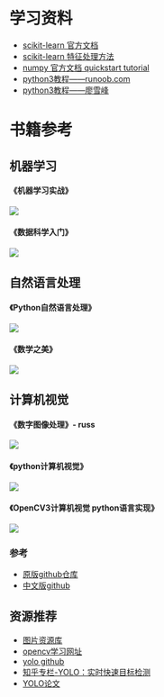 # 学习资料

- [scikit-learn 官方文档](http://scikit-learn.org/stable/index.html)
- [scikit-learn 特征处理方法](http://scikit-learn.org/stable/modules/preprocessing.html#preprocessing)
- [numpy 官方文档 quickstart tutorial](https://docs.scipy.org/doc/numpy/user/quickstart.html)
- [python3教程——runoob.com](http://www.runoob.com/python3/python3-tutorial.html)
- [python3教程——廖雪峰](https://www.liaoxuefeng.com/wiki/0014316089557264a6b348958f449949df42a6d3a2e542c000)

# 书籍参考


## 机器学习

#### 《机器学习实战》
![](https://github.com/xinghalo/CVPython/blob/master/resource/markdown/Jietu20180612-181056.jpg?raw=true)

#### 《数据科学入门》
![](https://github.com/xinghalo/CVPython/blob/master/resource/markdown/Jietu20180612-181020.jpg?raw=true)

## 自然语言处理

#### 《Python自然语言处理》
![](https://github.com/xinghalo/CVPython/blob/master/resource/markdown/Jietu20180613-124935.jpg?raw=true)

#### 《数学之美》
![](https://github.com/xinghalo/CVPython/blob/master/resource/markdown/Jietu20180613-124956.jpg?raw=true)

## 计算机视觉

#### 《数字图像处理》- russ
![](https://github.com/xinghalo/CVPython/blob/master/resource/markdown/Jietu20180209-104855.jpg?raw=true)

#### 《python计算机视觉》
![](https://github.com/xinghalo/CVPython/blob/master/resource/markdown/Jietu20180209-104913.jpg?raw=true)

#### 《OpenCV3计算机视觉 python语言实现》
![](https://github.com/xinghalo/CVPython/blob/master/resource/markdown/Jietu20180211-143857.jpg?raw=true)

### 参考

- [原版github仓库](https://github.com/tensorflow/tensorflow)
- [中文版github](https://github.com/jikexueyuanwiki/tensorflow-zh)

## 资源推荐

- [图片资源库](http://blog.csdn.net/chaipp0607/article/details/71403797)
- [opencv学习网址](http://www.opencv.org.cn/opencvdoc/2.3.2/html/doc/tutorials/tutorials.html)
- [yolo github]()
- [知乎专栏-YOLO：实时快速目标检测](https://zhuanlan.zhihu.com/p/25045711)
- [YOLO论文](https://arxiv.org/pdf/1506.02640.pdf)
